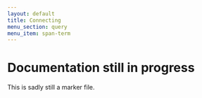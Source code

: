 ```yaml
---
layout: default
title: Connecting
menu_section: query
menu_item: span-term
---
```



# Documentation still in progress

This is sadly still a marker file.

